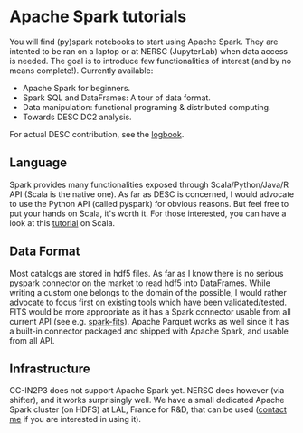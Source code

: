 # Apache Spark tutorials

You will find (py)spark notebooks to start using Apache Spark. They are intented to be ran on a laptop or at NERSC (JupyterLab) when data access is needed. The goal is to introduce few functionalities of interest (and by no means complete!). Currently available:

- Apache Spark for beginners.
- Spark SQL and DataFrames: A tour of data format.
- Data manipulation: functional programing & distributed computing.
- Towards DESC DC2 analysis.

For actual DESC contribution, see the [logbook]().

## Language

Spark provides many functionalities exposed through Scala/Python/Java/R API (Scala is the native one).
As far as DESC is concerned, I would advocate to use the Python API (called pyspark) for obvious reasons. But feel free to put your hands on Scala, it's worth it. For those interested, you can have a look at this [tutorial](https://gitlab.in2p3.fr/MaitresNageurs/QuatreNages/Scala) on Scala.

## Data Format

Most catalogs are stored in hdf5 files. As far as I know there is no serious pyspark connector on the market to read hdf5 into DataFrames. While writing a custom one belongs to the domain of the possible, I would rather advocate to focus first on existing tools which have been validated/tested.
FITS would be more appropriate as it has a Spark connector usable from all current API (see e.g. [spark-fits](https://github.com/astrolabsoftware/spark-fits)). Apache Parquet works as well since it has a built-in connector packaged and shipped with Apache Spark, and usable from all API.

## Infrastructure

CC-IN2P3 does not support Apache Spark yet.
NERSC does however (via shifter), and it works surprisingly well.
We have a small dedicated Apache Spark cluster (on HDFS) at LAL, France for R&D, that can be used ([contact me](mailto:peloton@lal.in2p3.fr) if you are interested in using it).
